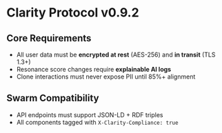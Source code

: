 <!-- MIGRATED: This file has been migrated to ../../../legacy_docs/project_root_archive_archive_from_archive/clarity-protocol-specs.md.md and is ready for deletion. -->

# Clarity Protocol v0.9.2  
## Core Requirements  
- All user data must be **encrypted at rest** (AES-256) and **in transit** (TLS 1.3+)  
- Resonance score changes require **explainable AI logs**  
- Clone interactions must never expose PII until 85%+ alignment  

## Swarm Compatibility  
- API endpoints must support JSON-LD + RDF triples  
- All components tagged with `X-Clarity-Compliance: true`  